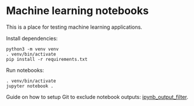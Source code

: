 Machine learning notebooks
==========================

This is a place for testing machine learning applications.

Install dependencies:

    python3 -m venv venv
    . venv/bin/activate
    pip install -r requirements.txt

Run notebooks:

    . venv/bin/activate
    jupyter notebook .

Guide on how to setup Git to exclude notebook outputs: [ipynb_output_filter](https://github.com/toobaz/ipynb_output_filter).
